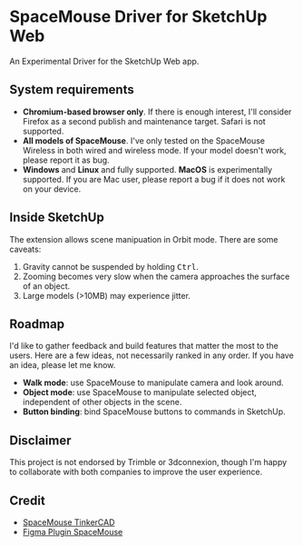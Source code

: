 # SpaceMouse Driver for SketchUp Web

An Experimental Driver for the SketchUp Web app.

## System requirements

- **Chromium-based browser only**. If there is enough interest, I'll consider Firefox as a second publish and maintenance target. Safari is not supported.
- **All models of SpaceMouse**. I've only tested on the SpaceMouse Wireless in both wired and wireless mode. If your model doesn't work, please report it as bug.
- **Windows** and **Linux** and fully supported. **MacOS** is experimentally supported. If you are Mac user, please report a bug if it does not work on your device.

## Inside SketchUp

The extension allows scene manipuation in Orbit mode. There are some caveats:

1. Gravity cannot be suspended by holding <kbd>Ctrl</kbd>.
2. Zooming becomes very slow when the camera approaches the surface of an object.
3. Large models (>10MB) may experience jitter.

## Roadmap

I'd like to gather feedback and build features that matter the most to the users. Here are a few ideas, not necessarily ranked in any order. If you have an idea, please let me know.

- **Walk mode**: use SpaceMouse to manipulate camera and look around.
- **Object mode**: use SpaceMouse to manipulate selected object, independent of other objects in the scene.
- **Button binding**: bind SpaceMouse buttons to commands in SketchUp.

## Disclaimer

This project is not endorsed by Trimble or 3dconnexion, though I'm happy to collaborate with both companies to improve the user experience.

## Credit

- [SpaceMouse TinkerCAD](https://github.com/arpruss/spacemouse-tinkercad)
- [Figma Plugin SpaceMouse](https://github.com/chuanqisun/figma-plugin-spacemouse)
